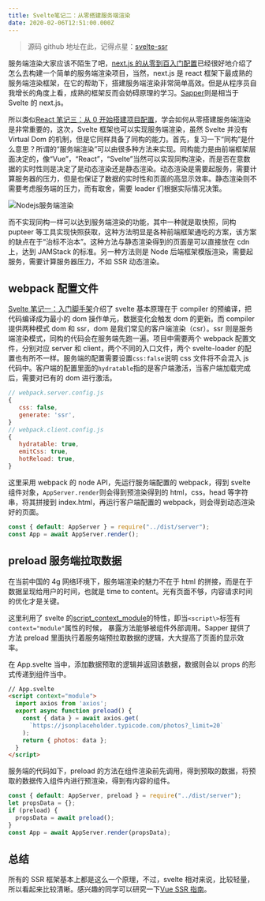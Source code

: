 ```yaml
---
title: Svelte笔记二：从零搭建服务端渲染
date: 2020-02-06T12:51:00.000Z
---
```


> 源码 github 地址在此，记得点星：[svelte-ssr](https://github.com/brandonxiang/svelte-ssr)

服务端渲染大家应该不陌生了吧，[next.js 的从零到百入门配置](https://brandonxiang.vercel.app/blog/react4)已经很好地介绍了怎么去构建一个简单的服务端渲染项目，当然，next.js 是 react 框架下最成熟的服务端渲染框架，在它的帮助下，搭建服务端渲染非常简单高效。但是从程序员自我增长的角度上看，成熟的框架反而会妨碍原理的学习。[Sapper](https://github.com/sveltejs/sapper)则是相当于 Svelte 的 next.js。

所以类似[React 笔记三：从 0 开始搭建项目配置](https://brandonxiang.vercel.app/blog/react3)，学会如何从零搭建服务端渲染是非常重要的，这次，Svelte 框架也可以实现服务端渲染，虽然 Svelte 并没有 Virtual Dom 的机制，但是它同样具备了同构的能力。首先，复习一下“同构”是什么意思？所谓的“服务端渲染”可以由很多种方法来实现。同构能力是由前端框架层面决定的，像“Vue”，“React”，“Svelte”当然可以实现同构渲染，而是否在意数据的实时性则是决定了是动态渲染还是静态渲染。动态渲染是需要起服务，需要计算服务器的压力，但是也保证了数据的实时性和页面的高显示效率。静态渲染则不需要考虑服务端的压力，而有取舍，需要 leader 们根据实际情况决策。

![Nodejs服务端渲染](https://upload-images.jianshu.io/upload_images/685800-7e641350b5b78105.png?imageMogr2/auto-orient/strip%7CimageView2/2/w/1240)

而不实现同构一样可以达到服务端渲染的功能，其中一种就是取快照，同构 pupteer 等工具实现快照获取，这种方法明显是各种前端框架通吃的方案，该方案的缺点在于“治标不治本”。这种方法与静态渲染得到的页面是可以直接放在 cdn 上，达到 JAMStack 的标准。另一种方法则是 Node 后端框架模版渲染，需要起服务，需要计算服务器压力，不如 SSR 动态渲染。

## webpack 配置文件

[Svelte 笔记一：入门脚手架](https://brandonxiang.vercel.app/blog/react1)介绍了 svelte 基本原理在于 compiler 的预编译，把代码编译成为最小的 dom 操作单元，数据变化会触发 dom 的更新。而 compiler 提供两种模式 dom 和 ssr，dom 是我们常见的客户端渲染（csr）。ssr 则是服务端渲染模式，同构的代码会在服务端先跑一遍。项目中需要两个 webpack 配置文件，分别对应 server 和 client，两个不同的入口文件，两个 svelte-loader 的配置也有所不一样。服务端的配置需要设置`css:false`说明 css 文件将不会混入 js 代码中。客户端的配置里面的`hydratable`指的是客户端激活，当客户端加载完成后，需要对已有的 dom 进行激活。

```javascript
// webpack.server.config.js
{
   css: false,
   generate: 'ssr',
}
// webpack.client.config.js
{
   hydratable: true,
   emitCss: true,
   hotReload: true,
}
```

这里采用 webpack 的 node API，先运行服务端配置的 webpack，得到 svelte 组件对象，`AppServer.render`则会得到预渲染得到的 html，css，head 等字符串，将其拼接到 index.html，再运行客户端配置的 webpack，则会得到动态渲染好的页面。

```javascript
const { default: AppServer } = require("../dist/server");
const App = await AppServer.render();
```

## preload 服务端拉取数据

在当前中国的 4g 网络环境下，服务端渲染的魅力不在于 html 的拼接，而是在于数据呈现给用户的时间，也就是 time to content。光有页面不够，内容请求时间的优化才是关键。

这里利用了 svelte 的[script_context_module](https://svelte.dev/docs#script_context_module)的特性，即当`<script\>`标签有 `context="module"`属性的时候， 暴露方法能够被组件外部调用。Sapper 提供了方法 preload 里面执行着服务端预拉取数据的逻辑，大大提高了页面的显示效率。

在 App.svelte 当中，添加数据预取的逻辑并返回该数据，数据则会以 props 的形式传递到组件当中。

```html
// App.svelte
<script context="module">
  import axios from 'axios';
  export async function preload() {
    const { data } = await axios.get(
      `https://jsonplaceholder.typicode.com/photos?_limit=20`
    );
    return { photos: data };
  }
</script>
```

服务端的代码如下，preload 的方法在组件渲染前先调用，得到预取的数据，将预取的数据传入组件内进行预渲染，得到有内容的组件。

```javascript
const { default: AppServer, preload } = require("../dist/server");
let propsData = {};
if (preload) {
  propsData = await preload();
}
const App = await AppServer.render(propsData);
```

## 总结

所有的 SSR 框架基本上都是这么一个原理，不过，svelte 相对来说，比较轻量，所以看起来比较清晰。感兴趣的同学可以研究一下[Vue SSR 指南](https://ssr.vuejs.org/zh/)。
